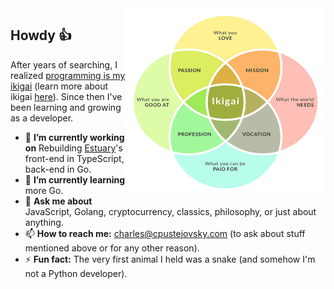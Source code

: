 <img align="right" src="https://github.com/cpustejovsky/cpustejovsky/blob/master/ikigai.png" alt="Illustration of and Ikigai" width=320px height=300px />

## Howdy 👍 

After years of searching, I realized [programming is my ikigai](https://dev.to/cpustejovsky/a-month-of-development-work-52gh) (learn more about ikigai [here](https://www.forbes.com/sites/chrismyers/2018/02/23/how-to-find-your-ikigai-and-transform-your-outlook-on-life-and-business/#3b81b4532ed4)). Since then I've been learning and growing as a developer. 
- 🔭 **I’m currently working on** Rebuilding [Estuary](https://github.com/cpustejovsky/estuary)'s front-end in TypeScript, back-end in Go.
- 🌱 **I’m currently learning** more Go.
- 💬 **Ask me about** JavaScript, Golang, cryptocurrency, classics, philosophy, or just about anything.
- 📫 **How to reach me:** [charles@cpustejovsky.com](mailto:charles@cpustejovsky.com) (to ask about stuff mentioned above or for any other reason).
- ⚡ **Fun fact:** The very first animal I held was a snake (and somehow I'm not a Python developer).
<!--
**cpustejovsky/cpustejovsky** is a ✨ _special_ ✨ repository because its `README.md` (this file) appears on your GitHub profile.
Here are some ideas to get you started:
- 🔭 I’m currently working on ...
- 🌱 I’m currently learning ...
- 👯 I’m looking to collaborate on ...
- 🤔 I’m looking for help with ...
- 💬 Ask me about ...
- 📫 How to reach me: ...
- 😄 Pronouns: ...
- ⚡ Fun fact: ...
-->
